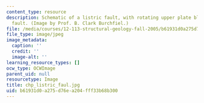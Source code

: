 ```yaml
---
content_type: resource
description: Schematic of a listric fault, with rotating upper plate blocks and breakaway
  fault. (Image by Prof. B. Clark Burchfiel.)
file: /media/courses/12-113-structural-geology-fall-2005/b61931d0a275d76ea204fff33b68b300_chp_listric_faul.jpg
file_type: image/jpeg
image_metadata:
  caption: ''
  credit: ''
  image-alt: ''
learning_resource_types: []
ocw_type: OCWImage
parent_uid: null
resourcetype: Image
title: chp_listric_faul.jpg
uid: b61931d0-a275-d76e-a204-fff33b68b300
---
```

